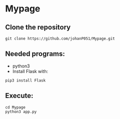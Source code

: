# Mypage

## Clone the repository
```
git clone https://github.com/johanP051/Mypage.git
```

## Needed programs:
* python3
* Install Flask with: 
```
pip3 install Flask
```

## Execute:
```
cd Mypage
python3 app.py
```
